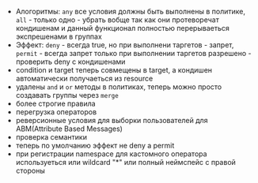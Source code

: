 
* Алогоритмы: `any` все условия должны быть выполнены в политике, `all` - только одно - убрать вобще так как они протеворечат кондишенам и данный функционал полностью перерываеться экспрешенами в группах
* Эффект: `deny` - всегда true, но при выполнени таргетов - запрет, `permit` - всегда запрет только при выполнении таргетов разрешено - проверить deny  c кондишенами
* condition и target теперь совмещены в target, а кондишен автоматически получаеться из resource
* удалены `and` и `or` методы в политиках, теперь можно просто создавать группы через `merge`
* более строгие правила
* перегрузка операторов
* реверсионные условия для выборки пользователей для ABM(Attribute Based Messages)
* проверка семантики
* теперь по умолчанию эффект не deny а permit
* при регистрации namespace для кастомного оператора используеться или wildcard "*"  или полный неймспейс с правой стороны
